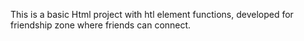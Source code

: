 This is a basic Html project with htl element functions, developed for friendship zone where friends can connect.
